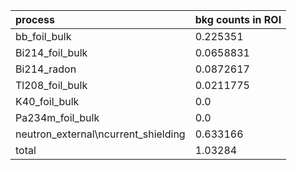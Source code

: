 | **process**                           | **bkg counts in ROI** |
|:--------------------------------------|:----------------------|
| bb\_foil\_bulk                        | 0.225351              |
| Bi214\_foil\_bulk                     | 0.0658831             |
| Bi214\_radon                          | 0.0872617             |
| Tl208\_foil\_bulk                     | 0.0211775             |
| K40\_foil\_bulk                       | 0.0                   |
| Pa234m\_foil\_bulk                    | 0.0                   |
| neutron\_external\ncurrent\_shielding | 0.633166              |
| total                                 | 1.03284               |
